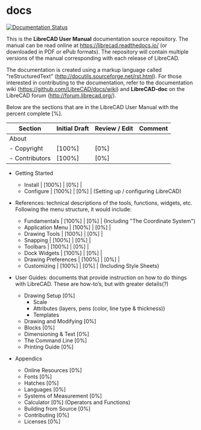 # docs
[![Documentation Status](https://readthedocs.org/projects/librecad/badge/?version=latest)](https://librecad.readthedocs.io/en/latest/?badge=latest)

This is the **LibreCAD User Manual** documentation source repository.  The manual can be read online at https://librecad.readthedocs.io/ (or downloaded in PDF or ePub formats). The repository will contain multiple versions of the manual corresponding with each release of LibreCAD.

The documentation is created using a markup language called "reStructuredText" (http://docutils.sourceforge.net/rst.html).  For those interested in contributing to the documentation, refer to the documentation wiki (https://github.com/LibreCAD/docs/wiki) and **LibreCAD-doc** on the LibreCAD forum (http://forum.librecad.org/).


Below are the sections that are in the LibreCAD User Manual with the percent complete [%].


Section | Initial Draft | Review / Edit | Comment
--- | --- | --- | ---
About |   |   |   
   - Copyright | [100%] | [0%] |   
   - Contributors | [100%] | [0%] |   

- Getting Started
   - Install | [100%] | [0%] |
   - Configure | [100%] | [0%] | (Setting up / configuring LibreCAD)
- References: technical descriptions of the tools, functions, widgets, etc.  Following the menu structure, it would include:
   - Fundamentals | [100%] | [0%] | (Including "The Coordinate System")
   - Application Menu | [100%] | [0%] |
   - Drawing Tools | [100%] | [0%] |
   - Snapping | [100%] | [0%] |
   - Toolbars | [100%] | [0%] |
   - Dock Widgets | [100%] | [0%] |
   - Drawing Preferences | [100%] | [0%] |
   - Customizing | [100%] | [0%] | (Including Style Sheets)

- User Guides: documents that provide instruction on how to do things with LibreCAD.  These are how-to’s, but with greater details(?)
   - Drawing Setup           [0%]
      - Scale
      - Attributes (layers, pens (color, line type & thickness))
      - Templates
   - Drawing and Modifying   [0%]
   - Blocks                  [0%]
   - Dimensioning & Text     [0%]
   - The Command Line        [0%]
   - Printing Guide          [0%]

- Appendics
   - Online Resources        [0%]
   - Fonts                   [0%]
   - Hatches                 [0%]
   - Languages               [0%]
   - Systems of Measurement  [0%]
   - Calculator              [0%]    (Operators and Functions)
   - Building from Source    [0%]
   - Contributing            [0%]
   - Licenses                [0%]

